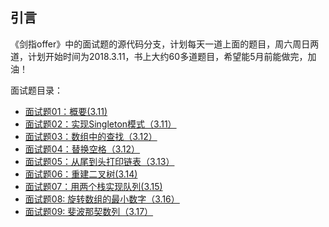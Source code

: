 
## 引言

《剑指offer》中的面试题的源代码分支，计划每天一道上面的题目，周六周日两道，计划开始时间为2018.3.11，书上大约60多道题目，希望能5月前能做完，加油！

面试题目录：

+ [面试题01：概要(3.11)](Test01.md)
+ [面试题02：实现Singleton模式（3.11）](Test02.md)
+ [面试题03：数组中的查找（3.12）](Test03.md)
+ [面试题04：替换空格（3.12）](Test04.md)
+ [面试题05：从尾到头打印链表（3.13）](Test05.md)
+ [面试题06：重建二叉树(3.14)](Test06.md)
+ [面试题07：用两个栈实现队列(3.15)](Test07.md)
+ [面试题08: 旋转数组的最小数字（3.16）](Test08.md)
+ [面试题09: 斐波那契数列（3.17）](Test09.md)